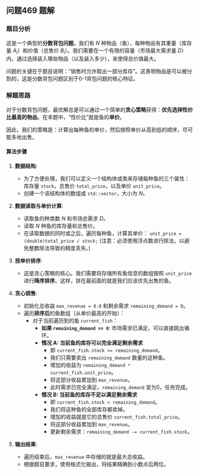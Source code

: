 ## 问题469 题解

### 题目分析

这是一个典型的**分数背包问题**。我们有 $N$ 种物品（鱼），每种物品有其重量（库存量 $A_i$）和价值（总售价 $B_i$）。我们需要在一个有限的容量（市场最大需求量 $D$）内，通过选择装入哪些物品（以及装入多少），来使得总价值最大。

问题的关键在于题目说明：“销售时允许取出一部分库存”。这表明物品是可以被分割的，这是分数背包问题区别于0-1背包问题的核心特征。

### 解题思路

对于分数背包问题，最优解总是可以通过一个简单的**贪心策略**获得：**优先选择性价比最高的物品**。在本题中，“性价比”就是鱼的**单价**。

因此，我们的策略是：计算出每种鱼的单价，然后按照单价从高到低的顺序，尽可能多地出售。

#### 算法步骤

1.  **数据结构**:
    -   为了方便处理，我们可以定义一个结构体或类来存储每种鱼的三个属性：库存量 `stock`，总售价 `total_price`，以及单价 `unit_price`。
    -   创建一个该结构体的数组或 `std::vector`，大小为 $N$。

2.  **数据读取与单价计算**:
    -   读取鱼的种类数 $N$ 和市场总需求 $D$。
    -   读取 $N$ 种鱼的库存量和总售价。
    -   在读取数据的同时或之后，遍历每种鱼，计算其单价：
        `unit_price = (double)total_price / stock;`
        (注意：必须使用浮点数进行除法，以避免整数除法导致的精度丢失。)

3.  **按单价排序**:
    -   这是贪心策略的核心。我们需要将存储所有鱼信息的数组按照 `unit_price` 进行**降序排序**。这样，排在最前面的就是我们应该优先出售的鱼。

4.  **贪心销售**:
    -   初始化总收益 `max_revenue = 0.0` 和剩余需求 `remaining_demand = D`。
    -   遍历**排序后**的鱼数组（从单价最高的开始）：
        -   对于当前遍历到的鱼 `current_fish`：
            -   **如果 `remaining_demand == 0`**: 市场需求已满足，可以直接跳出循环。
            -   **情况 A: 当前鱼的库存可以完全满足剩余需求**
                -   即 `current_fish.stock >= remaining_demand`。
                -   我们只需要卖出 `remaining_demand` 数量的这种鱼。
                -   增加的收益为 `remaining_demand * current_fish.unit_price`。
                -   将这部分收益累加到 `max_revenue`。
                -   此时需求已完全满足，`remaining_demand` 变为0，任务完成。
            -   **情况 B: 当前鱼的库存不足以满足剩余需求**
                -   即 `current_fish.stock < remaining_demand`。
                -   我们将这种鱼的全部库存都卖掉。
                -   增加的收益就是它的总售价 `current_fish.total_price`。
                -   将这部分收益累加到 `max_revenue`。
                -   更新剩余需求：`remaining_demand -= current_fish.stock`。

5.  **输出结果**:
    -   遍历结束后，`max_revenue` 中存储的就是最大总收益。
    -   根据题目要求，使用格式化输出，将结果精确到小数点后两位。

